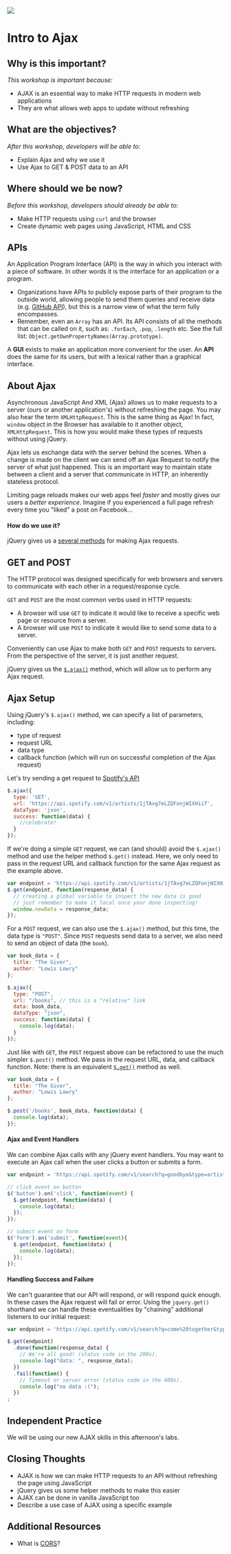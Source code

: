 <!--
Market: SF
Credit: https://github.com/sf-wdi-26/modules/tree/master/w02/d04/m3-ajax
-->

![](https://ga-dash.s3.amazonaws.com/production/assets/logo-9f88ae6c9c3871690e33280fcf557f33.png)

# Intro to Ajax

## Why is this important?
*This workshop is important because:*
- AJAX is an essential way to make HTTP requests in modern web applications
- They are what allows web apps to update without refreshing

## What are the objectives?
*After this workshop, developers will be able to:*

- Explain Ajax and why we use it
- Use Ajax to GET & POST data to an API

## Where should we be now?
*Before this workshop, developers should already be able to:*

- Make HTTP requests using `curl` and the browser
- Create dynamic web pages using JavaScript, HTML and CSS

## APIs

An Application Program Interface (API) is the way in which you interact with a piece of software. In other words it is the interface for an application or a program.

  * Organizations have APIs to publicly expose parts of their program to the outside world, allowing people to send them queries and receive data (e.g. <a href="https://developer.github.com/v3" target="_blank">GitHub API</a>), but this is a narrow view of what the term fully encompasses.
  * Remember, even an `Array` has an API. Its API consists of all the methods that can be called on it, such as: `.forEach`, `.pop`, `.length` etc. See the full list: `Object.getOwnPropertyNames(Array.prototype)`.

A **GUI** exists to make an application more convenient for the user. An **API** does the same for its users, but with a lexical rather than a graphical interface.

## About Ajax

Asynchronous JavaScript And XML (Ajax) allows us to make requests to a server (ours or another application's) without refreshing the page. You may also hear the term `XMLHttpRequest`. This is the same thing as Ajax! In fact, `window` object in the Browser has available to it another object, `XMLHttpRequest`. This is how you would make these types of requests without using jQuery.

Ajax lets us exchange data with the server behind the scenes. When a change is made on the client we can send off an Ajax Request to notify the server of what just happened. This is an important way to maintain state between a client and a server that communicate in HTTP, an inherently stateless protocol.

Limiting page reloads makes our web apps feel *faster* and mostly gives our users a *better experience*. Imagine if you experienced a full page refresh every time you "liked" a post on Facebook...

#### How do we use it?

jQuery gives us a [several methods](https://api.jquery.com/category/Ajax) for making Ajax requests.

## GET and POST

The HTTP protocol was designed specifically for web browsers and servers to communicate with each other in a request/response cycle.

`GET` and `POST` are the most common verbs used in HTTP requests:

  * A browser will use `GET` to indicate it would like to receive a specific web page or resource from a server.
  * A browser will use `POST` to indicate it would like to send some data to a server.

Conveniently can use Ajax to make both `GET` and `POST` requests to servers. From the perspective of the server, it is just another request.

jQuery gives us the [`$.ajax()`](https://api.jquery.com/jQuery.ajax) method, which will allow us to perform any Ajax request.

## Ajax Setup

Using jQuery's `$.ajax()` method, we can specify a list of parameters, including:

* type of request
* request URL
* data type
* callback function (which will run on successful completion of the Ajax request)

Let's try sending a get request to [Spotify's API](https://developer.spotify.com/web-api/search-item)

```js
$.ajax({
  type: 'GET',
  url: 'https://api.spotify.com/v1/artists/1jTAvg7eLZQFonjWIXHiiT',
  dataType: 'json',
  success: function(data) {
    //celebrate!
  }
});
```

If we're doing a simple `GET` request, we can (and should) avoid the `$.ajax()` method and use the helper method `$.get()` instead. Here, we only need to pass in the request URL and callback function for the same Ajax request as the example above.

```js
var endpoint = 'https://api.spotify.com/v1/artists/1jTAvg7eLZQFonjWIXHiiT';
$.get(endpoint, function(response_data) {
  // creating a global variable to inspect the new data is good
  // just remember to make it local once your done inspecting!
  window.newData = response_data;
});
```

For a `POST` request, we can also use the `$.ajax()` method, but this time, the data type is `"POST"`. Since `POST` requests send data to a server, we also need to send an object of data (the `book`).

```js
var book_data = {
  title: "The Giver",
  author: "Lowis Lowry"
};

$.ajax({
  type: "POST",
  url: "/books", // this is a "relative" link
  data: book_data,
  dataType: "json",
  success: function(data) {
    console.log(data);
  }
});
```

Just like with `GET`, the `POST` request above can be refactored to use the much simpler `$.post()` method. We pass in the request URL, data, and callback function. Note: there is an equivalent [`$.get()`](https://api.jquery.com/jquery.get/) method as well.

```js
var book_data = {
  title: "The Giver",
  author: "Lowis Lowry"
};

$.post('/books', book_data, function(data) {
  console.log(data);
});
```

#### Ajax and Event Handlers

We can combine Ajax calls with any jQuery event handlers. You may want to execute an Ajax call when the user clicks a button or submits a form.

```js
var endpoint = 'https://api.spotify.com/v1/search?q=goodbye&type=artist'

// click event on button
$('button').on('click', function(event) {
  $.get(endpoint, function(data) {
    console.log(data);
  });
});

// submit event on form
$('form').on('submit', function(event){
  $.get(endpoint, function(data) {
    console.log(data);
  });
});
```

#### Handling Success and Failure

We can't guarantee that our API will respond, or will respond quick enough. In these cases the Ajax request will fail or error. Using the `jquery.get()` shorthand we can handle these eventualities by "chaining" additional listeners to our initial request:

```js
var endpoint = 'https://api.spotify.com/v1/search?q=come%20together&type=track';

$.get(endpoint)
  .done(function(response_data) {
    // We're all good! (status code in the 200s).
    console.log("data: ", response_data);
  })
  .fail(function() {
    // Timeout or server error (status code in the 400s).
    console.log("no data :(");
  })
;
```

## Independent Practice
We will be using our new AJAX skills in this afternoon's labs.

## Closing Thoughts
- AJAX is how we can make HTTP requests to an API without refreshing the page using JavaScript
- jQuery gives us some helper methods to make this easier
- AJAX can be done in vanilla JavaScript too
- Describe a use case of AJAX using a specific example

## Additional Resources
- What is [CORS](https://developer.mozilla.org/en-US/docs/Web/HTTP/Access_control_CORS)?

